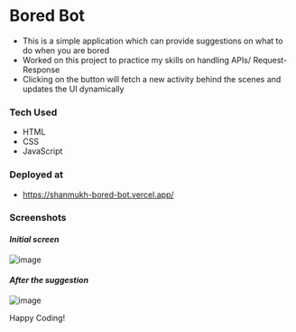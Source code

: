 # Bored Bot

- This is a simple application which can provide suggestions on what to do when you are bored
- Worked on this project to practice my skills on handling APIs/ Request-Response
- Clicking on the button will fetch a new activity behind the scenes and updates the UI dynamically

### Tech Used

- HTML
- CSS
- JavaScript

### Deployed at

- https://shanmukh-bored-bot.vercel.app/

### Screenshots

#### ___Initial screen___

![image](https://github.com/Shanmukh459/Bored-bot/assets/52078988/30233edc-3a25-4232-a3ac-422ddc6e4ec8)


#### ___After the suggestion___

![image](https://github.com/Shanmukh459/Bored-bot/assets/52078988/ce6eb6a1-172b-4cd9-949a-d69b865032d5)


Happy Coding!
